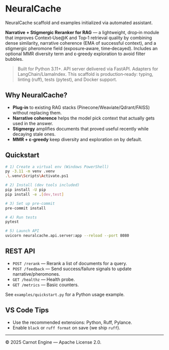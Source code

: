 # NeuralCache

NeuralCache scaffold and examples initialized via automated assistant.

**Narrative + Stigmergic Reranker for RAG** — a lightweight, drop‑in module that improves
Context‑Use@K and Top‑1 retrieval quality by combining dense similarity, narrative coherence
(EMA of successful context), and a stigmergic pheromone field (exposure‑aware, time‑decayed).
Includes an optional MMR diversity term and ε‑greedy exploration to avoid filter bubbles.

> Built for Python 3.11+. API server delivered via FastAPI. Adapters for LangChain/LlamaIndex.
> This scaffold is production‑ready: typing, linting (ruff), tests (pytest), and Docker support.

## Why NeuralCache?
- **Plug‑in** to existing RAG stacks (Pinecone/Weaviate/Qdrant/FAISS) without replacing them.
- **Narrative coherence** helps the model pick context that actually gets used in the answer.
- **Stigmergy** amplifies documents that proved useful recently while decaying stale ones.
- **MMR + ε‑greedy** keep diversity and exploration on by default.

## Quickstart

```bash
# 1) Create a virtual env (Windows PowerShell)
py -3.11 -m venv .venv
.\.venv\Scripts\Activate.ps1

# 2) Install (dev tools included)
pip install -U pip
pip install -e .[dev,test]

# 3) Set up pre-commit
pre-commit install

# 4) Run tests
pytest

# 5) Launch API
uvicorn neuralcache.api.server:app --reload --port 8080
```

## REST API

- `POST /rerank` — Rerank a list of documents for a query.
- `POST /feedback` — Send success/failure signals to update narrative/pheromones.
- `GET /healthz` — Health probe.
- `GET /metrics` — Basic counters.

See `examples/quickstart.py` for a Python usage example.

## VS Code Tips
- Use the recommended extensions: Python, Ruff, Pylance.
- Enable `black` or `ruff format` on save (we ship `ruff`).

---

© 2025 Carnot Engine — Apache License 2.0.
